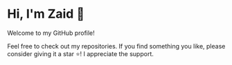 # Hi, I'm Zaid 👋

Welcome to my GitHub profile!

Feel free to check out my repositories. If you find something you like, please consider giving it a star ⭐! I appreciate the support.
